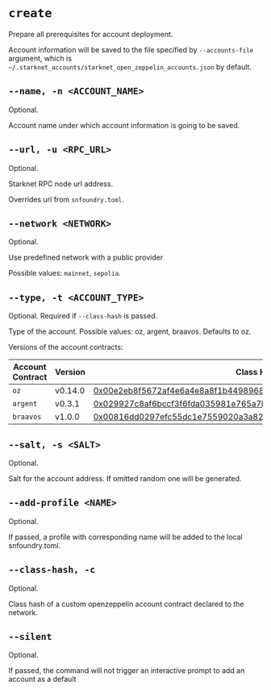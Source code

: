 # `create`
Prepare all prerequisites for account deployment.

Account information will be saved to the file specified by `--accounts-file` argument,
which is `~/.starknet_accounts/starknet_open_zeppelin_accounts.json` by default.

## `--name, -n <ACCOUNT_NAME>`
Optional.

Account name under which account information is going to be saved.

## `--url, -u <RPC_URL>`
Optional.

Starknet RPC node url address.

Overrides url from `snfoundry.toml`.

## `--network <NETWORK>`
Optional.

Use predefined network with a public provider

Possible values: `mainnet`, `sepolia`.

## `--type, -t <ACCOUNT_TYPE>`
Optional. Required if `--class-hash` is passed.

Type of the account. Possible values: oz, argent, braavos. Defaults to oz.

Versions of the account contracts:

| Account Contract | Version | Class Hash                                                                                                                                                          |
|------------------|---------|---------------------------------------------------------------------------------------------------------------------------------------------------------------------|
| `oz`             | v0.14.0 | [0x00e2eb8f5672af4e6a4e8a8f1b44989685e668489b0a25437733756c5a34a1d6](https://starkscan.co/class/0x00e2eb8f5672af4e6a4e8a8f1b44989685e668489b0a25437733756c5a34a1d6) |
| `argent`         | v0.3.1  | [0x029927c8af6bccf3f6fda035981e765a7bdbf18a2dc0d630494f8758aa908e2b](https://starkscan.co/class/0x029927c8af6bccf3f6fda035981e765a7bdbf18a2dc0d630494f8758aa908e2b) |
| `braavos`        | v1.0.0  | [0x00816dd0297efc55dc1e7559020a3a825e81ef734b558f03c83325d4da7e6253](https://starkscan.co/class/0x00816dd0297efc55dc1e7559020a3a825e81ef734b558f03c83325d4da7e6253) |

## `--salt, -s <SALT>`
Optional.

Salt for the account address. If omitted random one will be generated.

## `--add-profile <NAME>`
Optional.

If passed, a profile with corresponding name will be added to the local snfoundry.toml.

## `--class-hash, -c`
Optional.

Class hash of a custom openzeppelin account contract declared to the network.

## `--silent`
Optional.

If passed, the command will not trigger an interactive prompt to add an account as a default
